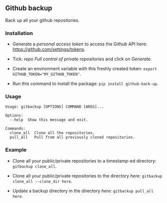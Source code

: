 ## Github backup
Back up all your github repositories.

### Installation

- Generate a *personal access token* to access the Github API here: https://github.com/settings/tokens.

- Tick: *repo Full control of private repositories* and click on *Generate*.

- Create an environment variable with this freshly created token: `export GITHUB_TOKEN="MY_GITHUB_TOKEN"`.

- Run this command to install the package: `pip install github-back-up`.

### Usage
```
Usage: gitbackup [OPTIONS] COMMAND [ARGS]...

Options:
  --help  Show this message and exit.

Commands:
  clone_all  Clone all the repositories.
  pull_all   Pull from all previously cloned repositories.
```

### Example

- Clone all your public/private repositories to a timestamp-ed directory: `gitbackup clone_all`.

- Clone all your public/private repositories to the directory *here*: `gitbackup clone_all --clone_dir here`.

- Update a backup directory in the directory *here*: `gitbackup pull_all here`.
